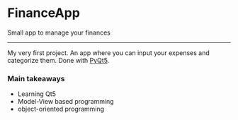 # FinanceApp
Small app to manage your finances

-------------------------------------

My very first project. An app where you can input your expenses and categorize them. Done with [PyQt5](https://pypi.org/project/PyQt5/).

### Main takeaways
- Learning Qt5
- Model-View based programming
- object-oriented programming
